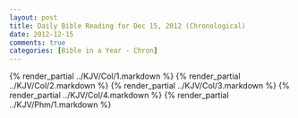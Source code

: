 ```yaml
---
layout: post
title: Daily Bible Reading for Dec 15, 2012 (Chronological)
date: 2012-12-15
comments: true
categories: [Bible in a Year - Chron]
---
```

{% render_partial ../KJV/Col/1.markdown %}
{% render_partial ../KJV/Col/2.markdown %}
{% render_partial ../KJV/Col/3.markdown %}
{% render_partial ../KJV/Col/4.markdown %}
{% render_partial ../KJV/Phm/1.markdown %}
